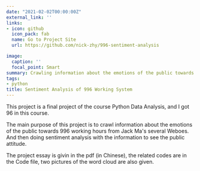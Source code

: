```yaml
---
date: "2021-02-02T00:00:00Z"
external_link: ''
links:
- icon: github
  icon_pack: fab
  name: Go to Project Site
  url: https://github.com/nick-zhy/996-sentiment-analysis

image:
  caption: ''
  focal_point: Smart
summary: Crawling information about the emotions of the public towards 996 working hours from Jack Ma's several Weboes and doing sentiment analysis.
tags:
- python
title: Sentiment Analysis of 996 Working System
---
```


This project is a final project of the course Python Data Analysis, and I got 96 in this course.

The main purpose of this project is to crawl information about the emotions of the public towards 996 working hours from Jack Ma's several Weboes. And then doing sentiment analysis with the information to see the public attitude.

The project essay is givin in the pdf (in Chinese), the related codes are in the Code file, two pictures of the word cloud are also given.
